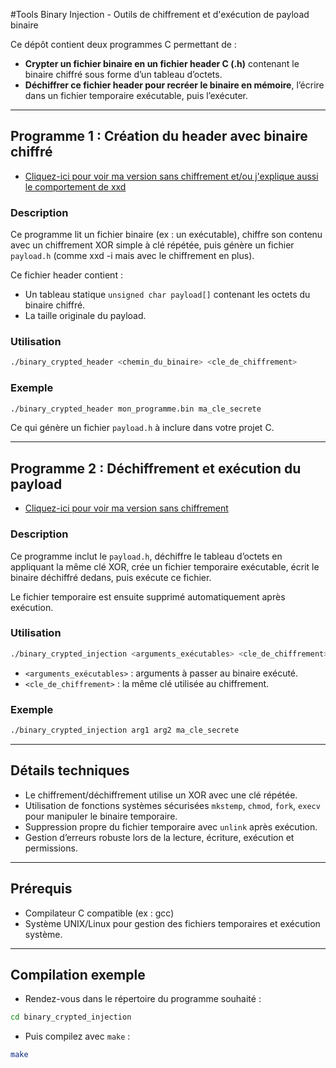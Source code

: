 #Tools Binary Injection - Outils de chiffrement et d'exécution de payload binaire

Ce dépôt contient deux programmes C permettant de :

- **Crypter un fichier binaire en un fichier header C (.h)** contenant le binaire chiffré sous forme d’un tableau d’octets.
- **Déchiffrer ce fichier header pour recréer le binaire en mémoire**, l’écrire dans un fichier temporaire exécutable, puis l’exécuter.

---

## Programme 1 : Création du header avec binaire chiffré
- [Cliquez-ici pour voir ma version sans chiffrement et/ou j'explique aussi le comportement de xxd](binary_create_header/README.md)

### Description

Ce programme lit un fichier binaire (ex : un exécutable), chiffre son contenu avec un chiffrement XOR simple à clé répétée, puis génère un fichier `payload.h` (comme xxd -i mais avec le chiffrement en plus).



Ce fichier header contient :

- Un tableau statique `unsigned char payload[]` contenant les octets du binaire chiffré.
- La taille originale du payload.

### Utilisation

``` bash
./binary_crypted_header <chemin_du_binaire> <cle_de_chiffrement>

```


### Exemple

``` bash
./binary_crypted_header mon_programme.bin ma_cle_secrete

```


Ce qui génère un fichier `payload.h` à inclure dans votre projet C.

---

## Programme 2 : Déchiffrement et exécution du payload
- [Cliquez-ici pour voir ma version sans chiffrement](binary_injection/README.md)

### Description

Ce programme inclut le `payload.h`, déchiffre le tableau d’octets en appliquant la même clé XOR, crée un fichier temporaire exécutable, écrit le binaire déchiffré dedans, puis exécute ce fichier.

Le fichier temporaire est ensuite supprimé automatiquement après exécution.

### Utilisation

``` bash
./binary_crypted_injection <arguments_exécutables> <cle_de_chiffrement>

```


- `<arguments_exécutables>` : arguments à passer au binaire exécuté.
- `<cle_de_chiffrement>` : la même clé utilisée au chiffrement.

### Exemple


``` bash
./binary_crypted_injection arg1 arg2 ma_cle_secrete

```


---

## Détails techniques

- Le chiffrement/déchiffrement utilise un XOR avec une clé répétée.
- Utilisation de fonctions systèmes sécurisées `mkstemp`, `chmod`, `fork`, `execv` pour manipuler le binaire temporaire.
- Suppression propre du fichier temporaire avec `unlink` après exécution.
- Gestion d’erreurs robuste lors de la lecture, écriture, exécution et permissions.

---

## Prérequis

- Compilateur C compatible (ex : gcc)
- Système UNIX/Linux pour gestion des fichiers temporaires et exécution système.

---
## Compilation exemple

- Rendez-vous dans le répertoire du programme souhaité :

``` bash
cd binary_crypted_injection
```
- Puis compilez avec `make` :

``` bash
make
```


